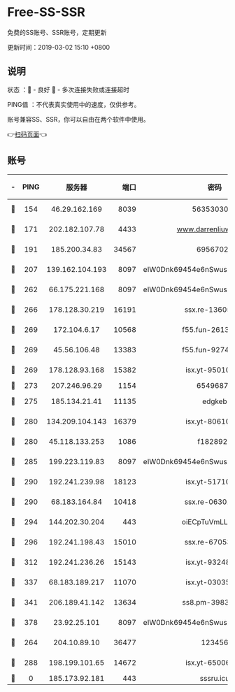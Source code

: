 # Free-SS-SSR

免费的SS账号、SSR账号，定期更新

更新时间：2019-03-02 15:10 +0800

## 说明

状态     ：🙂 - 良好 🙁 - 多次连接失败或连接超时

PING值   ：不代表真实使用中的速度，仅供参考。

账号兼容SS、SSR，你可以自由在两个软件中使用。

👉[扫码页面](https://liesauer.github.io/free-ss-ssr.github.io/)👈

## 账号

|-|PING|服务器|端口|密码|加密方式|区域|
|:----:|:----:|:-----:|-----:|:----:|:----:|:----:|
|🙂|154|46.29.162.169|8039|5635303003|aes-256-cfb|RU|
|🙂|171|202.182.107.78|4433|www.darrenliuwei.com|aes-256-cfb|JP|
|🙂|191|185.200.34.83|34567|69567020|aes-256-cfb|US|
|🙂|207|139.162.104.193|8097|eIW0Dnk69454e6nSwuspv9DmS201tQ0D|aes-256-cfb|JP|
|🙂|262|66.175.221.168|8097|eIW0Dnk69454e6nSwuspv9DmS201tQ0D|aes-256-cfb|US|
|🙂|266|178.128.30.219|16191|ssx.re-13605619|aes-256-cfb|SG|
|🙂|269|172.104.6.17|10568|f55.fun-26137081|aes-256-cfb|US|
|🙂|269|45.56.106.48|13383|f55.fun-92744438|aes-256-cfb|US|
|🙂|269|178.128.93.168|15382|isx.yt-95010509|aes-256-cfb|SG|
|🙂|273|207.246.96.29|1154|65496879|chacha20|US|
|🙂|275|185.134.21.41|11135|edgkeb|aes-256-cfb|GB|
|🙂|280|134.209.104.143|16379|isx.yt-80610954|aes-256-cfb|SG|
|🙂|280|45.118.133.253|1086|f1828920|aes-256-cfb|SG|
|🙂|285|199.223.119.83|8097|eIW0Dnk69454e6nSwuspv9DmS201tQ0D|aes-256-cfb|US|
|🙂|290|192.241.239.98|18123|isx.yt-51710833|aes-256-cfb|US|
|🙂|290|68.183.164.84|10418|ssx.re-06301743|aes-256-cfb|US|
|🙂|294|144.202.30.204|443|oiECpTuVmLLxk4Ts|aes-256-cfb|US|
|🙂|296|192.241.198.43|15010|ssx.re-67053093|aes-256-cfb|US|
|🙂|312|192.241.236.26|15143|isx.yt-93248002|aes-256-cfb|US|
|🙂|337|68.183.189.217|11070|isx.yt-03035936|aes-256-cfb|SG|
|🙂|341|206.189.41.142|13634|ss8.pm-39830820|aes-256-cfb|SG|
|🙂|378|23.92.25.101|8097|eIW0Dnk69454e6nSwuspv9DmS201tQ0D|aes-256-cfb|US|
|🙂|264|204.10.89.10|36477|123456|aes-256-cfb|US|
|🙂|288|198.199.101.65|14672|isx.yt-65006109|aes-256-cfb|US|
|🙁|0|185.173.92.181|443|sssru.icu|rc4-md5|RU|
